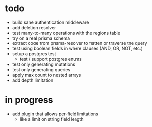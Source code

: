# todo

-   build sane authentication middleware
-   add deletion resolver
-   test many-to-many operations with the regions table
-   try on a real prisma schema
-   extract code from prisma-resolver to flatten or traverse the query
-   test using boolean fields in where clauses (AND, OR, NOT, etc.)
-   setup a postgres test
    -   test / support postgres enums
-   test only generating mutations
-   test only generating queries
-   apply max count to nested arrays
-   add depth limitation

# in progress

-   add plugin that allows per-field limitations
    -   like a limit on string field length
